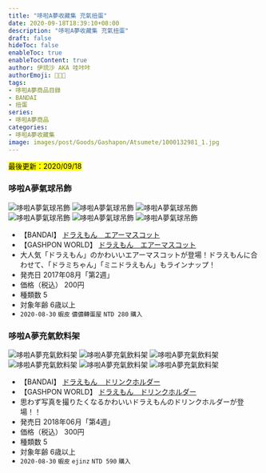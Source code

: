 ```yaml
---
title: "哆啦A夢收藏集 充氣扭蛋"
date: 2020-09-18T18:39:10+08:00
description: "哆啦A夢收藏集 充氣扭蛋"
draft: false
hideToc: false
enableToc: true
enableTocContent: true
author: 伊琉沙 AKA 哇咔咔
authorEmoji: 👩🏿‍🚀
tags: 
- 哆啦A夢商品目錄
- BANDAI
- 扭蛋
series:
- 哆啦A夢商品
categories:
- 哆啦A夢收藏集
image: images/post/Goods/Gashapon/Atsumete/1000132981_1.jpg
---
```

<mark>最後更新：2020/09/18</mark>

### 哆啦A夢氣球吊飾
![哆啦A夢氣球吊飾](/images/post/Goods/Gashapon/Air-Filled/1000116894_1.jpg)
![哆啦A夢氣球吊飾](/images/post/Goods/Gashapon/Air-Filled/1000116894_2.jpg)
![哆啦A夢氣球吊飾](/images/post/Goods/Gashapon/Air-Filled/1000116894_3.jpg)
![哆啦A夢氣球吊飾](/images/post/Goods/Gashapon/Air-Filled/1000116894_4.jpg)
![哆啦A夢氣球吊飾](/images/post/Goods/Gashapon/Air-Filled/1000116894_5.jpg)
![哆啦A夢氣球吊飾](/images/post/Goods/Gashapon/Air-Filled/1000116894_6.jpg)
+ 【BANDAI】
[ドラえもん　エアーマスコット](https://www.bandai.co.jp/catalog/item.php?jan_cd=4549660198635000)
+ 【GASHPON WORLD】
[ドラえもん　エアーマスコット](https://gashapon.jp/products/detail.html?jan_code=4549660198635000)
+ 大人気「ドラえもん」のかわいいエアーマスコットが登場！ドラえもんに合わせて、「ドラミちゃん」「ミニドラえもん」もラインナップ！
+ 発売日 2017年08月「第2週」
+ 価格（税込） 200円
+ 種類数 5
+ 対象年齢 6歳以上
+ `2020-08-30` `蝦皮` `儂儂轉蛋屋` `NTD 280` `購入`

### 哆啦A夢充氣飲料架
![哆啦A夢充氣飲料架](/images/post/Goods/Gashapon/Air-Filled/1000126144_1.jpg)
![哆啦A夢充氣飲料架](/images/post/Goods/Gashapon/Air-Filled/1000126144_2.jpg)
![哆啦A夢充氣飲料架](/images/post/Goods/Gashapon/Air-Filled/1000126144_3.jpg)
![哆啦A夢充氣飲料架](/images/post/Goods/Gashapon/Air-Filled/1000126144_4.jpg)
![哆啦A夢充氣飲料架](/images/post/Goods/Gashapon/Air-Filled/1000126144_5.jpg)
![哆啦A夢充氣飲料架](/images/post/Goods/Gashapon/Air-Filled/1000126144_6.jpg)
+ 【BANDAI】
[ドラえもん　ドリンクホルダー](https://www.bandai.co.jp/catalog/item.php?jan_cd=4549660247234000)
+ 【GASHPON WORLD】
[ドラえもん　ドリンクホルダー](https://gashapon.jp/products/detail.html?jan_code=4549660247234000)
+ 思わず写真を撮りたくなるかわいいドラえもんのドリンクホルダーが登場！！
+ 発売日 2018年06月「第4週」
+ 価格（税込） 300円
+ 種類数 5
+ 対象年齢 6歳以上
+ `2020-08-30` `蝦皮` `ejinz` `NTD 590` `購入`
